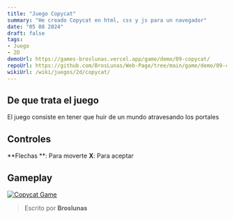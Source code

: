 ```yaml
---
title: "Juego Copycat"
summary: "He creado Copycat en html, css y js para un navegador"
date: "05 08 2024"
draft: false
tags:
- Juego
- 2D
demoUrl: https://games-broslunas.vercel.app/game/demo/09-copycat/
repoUrl: https://github.com/BrosLunas/Web-Page/tree/main/game/demo/09-copycat/
wikiUrl: /wiki/juegos/2d/copycat/
---
```


## De que trata el juego
El juego consiste en tener que huir de un mundo atravesando los portales

## Controles
**Flechas
**: Para moverte
**X**: Para aceptar

## Gameplay
[![Copycat Game](/img/games/copycat.png)](/video/gameplay/copycat.mp4)

> Escrito por **Broslunas**
